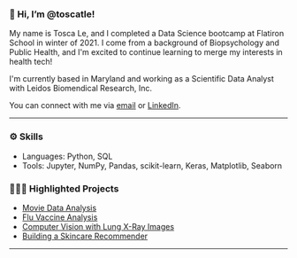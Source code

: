 ### 👋 Hi, I’m @toscatle!
My name is Tosca Le, and I completed a Data Science bootcamp at Flatiron School in winter of 2021. I come from a background of Biopsychology and Public Health, and I'm excited to continue learning to merge my interests in health tech!

I'm currently based in Maryland and working as a Scientific Data Analyst with Leidos Biomendical Research, Inc.

You can connect with me via [email](mailto:toscatle@gmail.com) or [LinkedIn](https://www.linkedin.com/in/tosca-le-/).
***

### ⚙️ Skills
- Languages: Python, SQL
- Tools: Jupyter, NumPy, Pandas, scikit-learn, Keras, Matplotlib, Seaborn

### 👩🏻‍💻 Highlighted Projects 
- [Movie Data Analysis](https://github.com/toscatle/movie_data_analysis)
- [Flu Vaccine Analysis](https://github.com/toscatle/flu_vaccine_analysis)
- [Computer Vision with Lung X-Ray Images](https://github.com/toscatle/pneumonia_xray_analysis)
- [Building a Skincare Recommender](https://github.com/toscatle/skincare_recommender)
***

<!---
toscatle/toscatle is a ✨ special ✨ repository because its `README.md` (this file) appears on your GitHub profile.
You can click the Preview link to take a look at your changes.
--->
